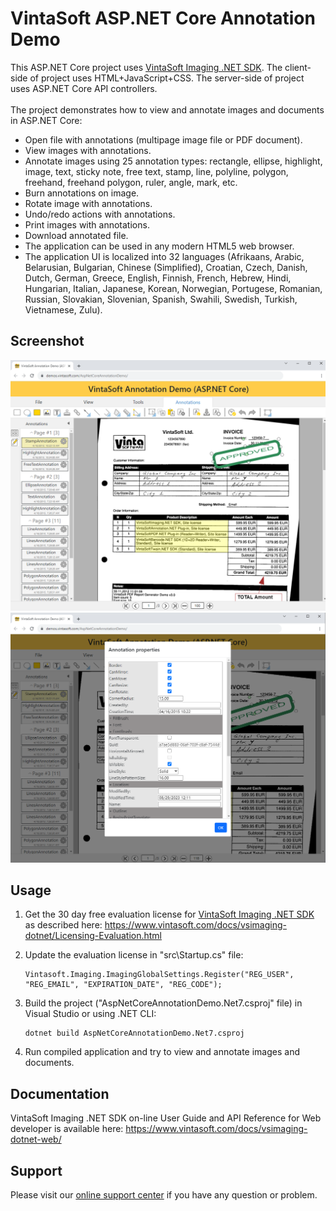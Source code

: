 # VintaSoft ASP.NET Core Annotation Demo

This ASP.NET Core project uses <a href="https://www.vintasoft.com/vsimaging-dotnet-index.html">VintaSoft Imaging .NET SDK</a>.
The client-side of project uses HTML+JavaScript+CSS. The server-side of project uses ASP.NET Core API controllers.<br />
<br />
The project demonstrates how to view and annotate images and documents in ASP.NET Core:
* Open file with annotations (multipage image file or PDF document).
* View images with annotations.
* Annotate images using 25 annotation types: rectangle, ellipse, highlight, image, text, sticky note, free text, stamp, line, polyline, polygon, freehand, freehand polygon, ruler, angle, mark, etc.
* Burn annotations on image.
* Rotate image with annotations.
* Undo/redo actions with annotations.
* Print images with annotations.
* Download annotated file.
* The application can be used in any modern HTML5 web browser.
* The application UI is localized into 32 languages (Afrikaans, Arabic, Belarusian, Bulgarian, Chinese (Simplified), Croatian, Czech, Danish, Dutch, German, Greece, English, Finnish, French, Hebrew, Hindi, Hungarian, Italian, Japanese, Korean, Norwegian, Portugese, Romanian, Russian, Slovakian, Slovenian, Spanish, Swahili, Swedish, Turkish, Vietnamese, Zulu).


## Screenshot
<img src="vintasoft_aspnet.core-annotation_demo.png" title="VintaSoft ASP.NET Core Annotation Demo"><br />
<img src="vintasoft_aspnet.core-annotation_demo-annotation_settings.png" title="VintaSoft ASP.NET Core Annotation Demo, Annotation settings">


## Usage
1. Get the 30 day free evaluation license for <a href="https://www.vintasoft.com/vsimaging-dotnet-index.html" target="_blank">VintaSoft Imaging .NET SDK</a> as described here: <a href="https://www.vintasoft.com/docs/vsimaging-dotnet/Licensing-Evaluation.html" target="_blank">https://www.vintasoft.com/docs/vsimaging-dotnet/Licensing-Evaluation.html</a>

2. Update the evaluation license in "src\Startup.cs" file:
   ```
   Vintasoft.Imaging.ImagingGlobalSettings.Register("REG_USER", "REG_EMAIL", "EXPIRATION_DATE", "REG_CODE");
   ```

3. Build the project ("AspNetCoreAnnotationDemo.Net7.csproj" file) in Visual Studio or using .NET CLI:
   ```
   dotnet build AspNetCoreAnnotationDemo.Net7.csproj
   ```

4. Run compiled application and try to view and annotate images and documents.


## Documentation
VintaSoft Imaging .NET SDK on-line User Guide and API Reference for Web developer is available here: https://www.vintasoft.com/docs/vsimaging-dotnet-web/


## Support
Please visit our <a href="https://myaccount.vintasoft.com/">online support center</a> if you have any question or problem.

